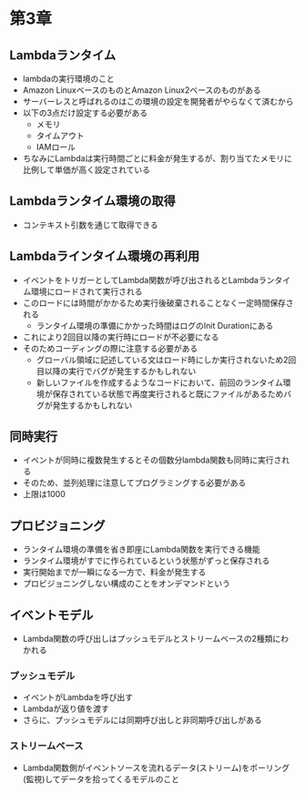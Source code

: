 # 第3章

## Lambdaランタイム
- lambdaの実行環境のこと
- Amazon LinuxベースのものとAmazon Linux2ベースのものがある
- サーバーレスと呼ばれるのはこの環境の設定を開発者がやらなくて済むから
- 以下の3点だけ設定する必要がある
  - メモリ
  - タイムアウト
  - IAMロール
- ちなみにLambdaは実行時間ごとに料金が発生するが、割り当てたメモリに比例して単価が高く設定されている

## Lambdaランタイム環境の取得
- コンテキスト引数を通じて取得できる

## Lambdaラインタイム環境の再利用
- イベントをトリガーとしてLambda関数が呼び出されるとLambdaランタイム環境にロードされて実行される
- このロードには時間がかかるため実行後破棄されることなく一定時間保存される
  - ランタイム環境の準備にかかった時間はログのInit Durationにある
- これにより2回目以降の実行時にロードが不必要になる
- そのためコーディングの際に注意する必要がある
  - グローバル領域に記述している文はロード時にしか実行されないため2回目以降の実行でバグが発生するかもしれない
  - 新しいファイルを作成するようなコードにおいて、前回のランタイム環境が保存されている状態で再度実行されると既にファイルがあるためバグが発生するかもしれない

## 同時実行
- イベントが同時に複数発生するとその個数分lambda関数も同時に実行される
- そのため、並列処理に注意してプログラミングする必要がある
- 上限は1000

## プロビジョニング
- ランタイム環境の準備を省き即座にLambda関数を実行できる機能
- ランタイム環境がすでに作られているという状態がずっと保存される
- 実行開始までが一瞬になる一方で、料金が発生する
- プロビジョニングしない構成のことをオンデマンドという

## イベントモデル
- Lambda関数の呼び出しはプッシュモデルとストリームベースの2種類にわかれる
### プッシュモデル
- イベントがLambdaを呼び出す
- Lambdaが返り値を渡す
- さらに、プッシュモデルには同期呼び出しと非同期呼び出しがある
### ストリームベース
- Lambda関数側がイベントソースを流れるデータ(ストリーム)をポーリング(監視)してデータを拾ってくるモデルのこと